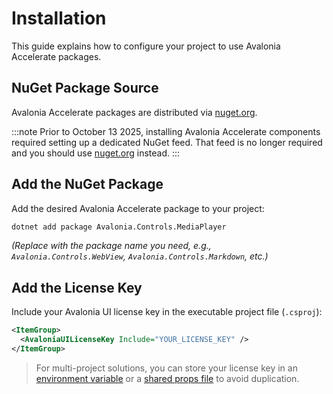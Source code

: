 # Installation

This guide explains how to configure your project to use Avalonia Accelerate packages.

## NuGet Package Source

Avalonia Accelerate packages are distributed via [nuget.org](https://www.nuget.org/).

:::note
Prior to October 13 2025, installing Avalonia Accelerate components required setting up a dedicated NuGet feed. That feed is no longer required and you should use [nuget.org](https://www.nuget.org/) instead.
:::

## Add the NuGet Package

Add the desired Avalonia Accelerate package to your project:

```bash
dotnet add package Avalonia.Controls.MediaPlayer
```

*(Replace with the package name you need, e.g., `Avalonia.Controls.WebView`, `Avalonia.Controls.Markdown`, etc.)*

## Add the License Key

Include your Avalonia UI license key in the executable project file (`.csproj`):

```xml
<ItemGroup>
  <AvaloniaUILicenseKey Include="YOUR_LICENSE_KEY" />
</ItemGroup>
```

> For multi-project solutions, you can store your license key in an [environment variable](https://learn.microsoft.com/en-us/visualstudio/msbuild/how-to-use-environment-variables-in-a-build) or a [shared props file](https://learn.microsoft.com/en-us/visualstudio/msbuild/customize-by-directory?view=vs-2022#directorybuildprops-example) to avoid duplication.
